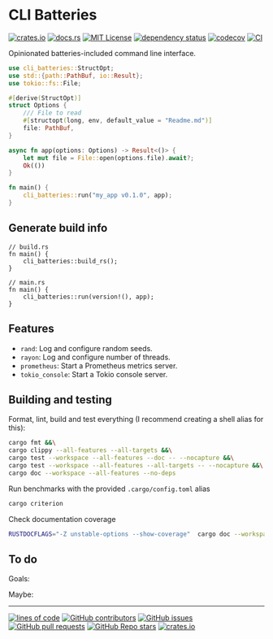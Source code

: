 # CLI Batteries

[![crates.io](https://buildstats.info/crate/yul)](https://crates.io/crates/yul)
[![docs.rs](https://img.shields.io/docsrs/yul)](https://docs.rs/yul)
[![MIT License](https://img.shields.io/github/license/recmo/yul)](https://github.com/recmo/yul/blob/main/mit-license.md)
[![dependency status](https://deps.rs/repo/github/recmo/yul/status.svg)](https://deps.rs/repo/github/recmo/yul)
[![codecov](https://codecov.io/gh/recmo/yul/branch/main/graph/badge.svg?token=WBPZ9U4TTO)](https://codecov.io/gh/recmo/yul)
[![CI](https://github.com/recmo/yul/actions/workflows/ci.yml/badge.svg)](https://github.com/recmo/yul/actions/workflows/ci.yml)

Opinionated batteries-included command line interface.

```rust
use cli_batteries::StructOpt;
use std::{path::PathBuf, io::Result};
use tokio::fs::File;

#[derive(StructOpt)]
struct Options {
    /// File to read
    #[structopt(long, env, default_value = "Readme.md")]
    file: PathBuf,
}

async fn app(options: Options) -> Result<()> {
    let mut file = File::open(options.file).await?;
    Ok(())
}

fn main() {
    cli_batteries::run("my_app v0.1.0", app);
}
```

## Generate build info

```rust,ignore
// build.rs
fn main() {
    cli_batteries::build_rs();
}
```

```rust,ignore
// main.rs
fn main() {
    cli_batteries::run(version!(), app);
}
```



## Features

* `rand`: Log and configure random seeds.
* `rayon`: Log and configure number of threads.
* `prometheus`: Start a Prometheus metrics server.
* `tokio_console`: Start a Tokio console server.

## Building and testing

Format, lint, build and test everything (I recommend creating a shell alias for this):

```sh
cargo fmt &&\
cargo clippy --all-features --all-targets &&\
cargo test --workspace --all-features --doc -- --nocapture &&\
cargo test --workspace --all-features --all-targets -- --nocapture &&\
cargo doc --workspace --all-features --no-deps
```

Run benchmarks with the provided `.cargo/config.toml` alias

```sh
cargo criterion
```

Check documentation coverage

```sh
RUSTDOCFLAGS="-Z unstable-options --show-coverage"  cargo doc --workspace --all-features --no-deps
```

## To do

Goals:

Maybe:

---

[![lines of code](https://img.shields.io/tokei/lines/github/recmo/yul)](https://github.com/recmo/yul)
[![GitHub contributors](https://img.shields.io/github/contributors/recmo/yul)](https://github.com/recmo/yul/graphs/contributors)
[![GitHub issues](https://img.shields.io/github/issues/recmo/yul)](https://github.com/recmo/yul/issues)
[![GitHub pull requests](https://img.shields.io/github/issues-pr/recmo/yul?label=PRs)](https://github.com/recmo/yul/pulls)
[![GitHub Repo stars](https://img.shields.io/github/stars/recmo/yul)](https://star-history.com/#recmo/yul&Date)
[![crates.io](https://img.shields.io/crates/d/yul)](https://crates.io/crates/yul)
